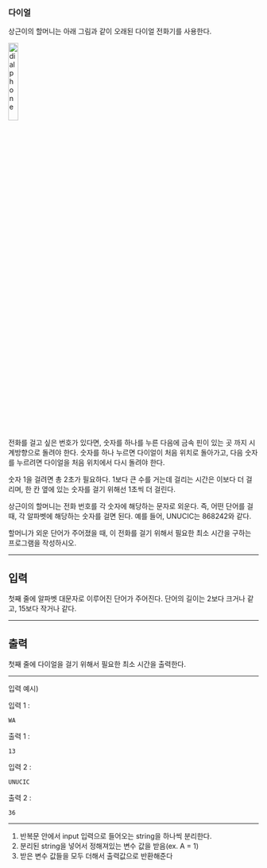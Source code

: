 ### 다이얼

상근이의 할머니는 아래 그림과 같이 오래된 다이얼 전화기를 사용한다.   

<img src="https://upload.acmicpc.net/9c88dd24-3a4c-4a09-bc50-e6496958214d/-/preview/" width="20%" height="20%" title="다이얼" alt="dialphone"></img>

전화를 걸고 싶은 번호가 있다면, 숫자를 하나를 누른 다음에 금속 핀이 있는 곳 까지 시계방향으로 돌려야 한다. 숫자를 하나 누르면 다이얼이 처음 위치로 돌아가고, 다음 숫자를 누르려면 다이얼을 처음 위치에서 다시 돌려야 한다.   

숫자 1을 걸려면 총 2초가 필요하다. 1보다 큰 수를 거는데 걸리는 시간은 이보다 더 걸리며, 한 칸 옆에 있는 숫자를 걸기 위해선 1초씩 더 걸린다.   

상근이의 할머니는 전화 번호를 각 숫자에 해당하는 문자로 외운다. 즉, 어떤 단어를 걸 때, 각 알파벳에 해당하는 숫자를 걸면 된다. 예를 들어, UNUCIC는 868242와 같다.   

할머니가 외운 단어가 주어졌을 때, 이 전화를 걸기 위해서 필요한 최소 시간을 구하는 프로그램을 작성하시오.   


----

## 입력

첫째 줄에 알파벳 대문자로 이루어진 단어가 주어진다. 단어의 길이는 2보다 크거나 같고, 15보다 작거나 같다.

----

## 출력

첫째 줄에 다이얼을 걸기 위해서 필요한 최소 시간을 출력한다.

---

입력 예시)   

입력 1 :

    WA

출력 1 :

    13


입력 2 :

    UNUCIC

출력 2 :

    36


---

1. 반복문 안에서 input 입력으로 들어오는 string을 하나씩 분리한다.
2. 분리된 string을 넣어서 정해져있는 변수 값을 받음(ex. A = 1)
3. 받은 변수 값들을 모두 더해서 출력값으로 반환해준다
